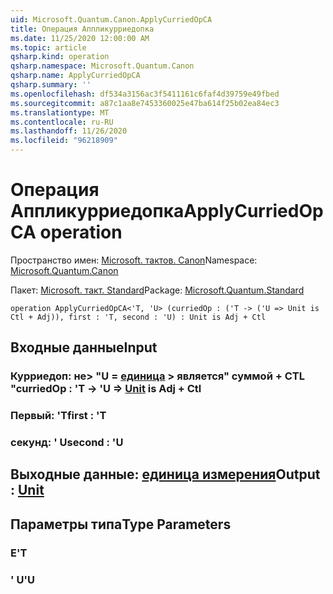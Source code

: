 ```yaml
---
uid: Microsoft.Quantum.Canon.ApplyCurriedOpCA
title: Операция Аппликурриедопка
ms.date: 11/25/2020 12:00:00 AM
ms.topic: article
qsharp.kind: operation
qsharp.namespace: Microsoft.Quantum.Canon
qsharp.name: ApplyCurriedOpCA
qsharp.summary: ''
ms.openlocfilehash: df534a3156ac3f5411161c6faf4d39759e49fbed
ms.sourcegitcommit: a87c1aa8e7453360025e47ba614f25b02ea84ec3
ms.translationtype: MT
ms.contentlocale: ru-RU
ms.lasthandoff: 11/26/2020
ms.locfileid: "96218909"
---
```

# <a name="applycurriedopca-operation"></a><span data-ttu-id="425a4-102">Операция Аппликурриедопка</span><span class="sxs-lookup"><span data-stu-id="425a4-102">ApplyCurriedOpCA operation</span></span>

<span data-ttu-id="425a4-103">Пространство имен: [Microsoft. тактов. Canon](xref:Microsoft.Quantum.Canon)</span><span class="sxs-lookup"><span data-stu-id="425a4-103">Namespace: [Microsoft.Quantum.Canon](xref:Microsoft.Quantum.Canon)</span></span>

<span data-ttu-id="425a4-104">Пакет: [Microsoft. такт. Standard](https://nuget.org/packages/Microsoft.Quantum.Standard)</span><span class="sxs-lookup"><span data-stu-id="425a4-104">Package: [Microsoft.Quantum.Standard](https://nuget.org/packages/Microsoft.Quantum.Standard)</span></span>




```qsharp
operation ApplyCurriedOpCA<'T, 'U> (curriedOp : ('T -> ('U => Unit is Ctl + Adj)), first : 'T, second : 'U) : Unit is Adj + Ctl
```


## <a name="input"></a><span data-ttu-id="425a4-105">Входные данные</span><span class="sxs-lookup"><span data-stu-id="425a4-105">Input</span></span>

### <a name="curriedop--t---u--unit--is-adj--ctl"></a><span data-ttu-id="425a4-106">Курриедоп: не> "U = [единица](xref:microsoft.quantum.lang-ref.unit) > является" суммой + CTL "</span><span class="sxs-lookup"><span data-stu-id="425a4-106">curriedOp : 'T -> 'U => [Unit](xref:microsoft.quantum.lang-ref.unit)  is Adj + Ctl</span></span>




### <a name="first--t"></a><span data-ttu-id="425a4-107">Первый: 'T</span><span class="sxs-lookup"><span data-stu-id="425a4-107">first : 'T</span></span>




### <a name="second--u"></a><span data-ttu-id="425a4-108">секунд: ' U</span><span class="sxs-lookup"><span data-stu-id="425a4-108">second : 'U</span></span>





## <a name="output--unit"></a><span data-ttu-id="425a4-109">Выходные данные: [единица измерения](xref:microsoft.quantum.lang-ref.unit)</span><span class="sxs-lookup"><span data-stu-id="425a4-109">Output : [Unit](xref:microsoft.quantum.lang-ref.unit)</span></span>



## <a name="type-parameters"></a><span data-ttu-id="425a4-110">Параметры типа</span><span class="sxs-lookup"><span data-stu-id="425a4-110">Type Parameters</span></span>

### <a name="t"></a><span data-ttu-id="425a4-111">Е</span><span class="sxs-lookup"><span data-stu-id="425a4-111">'T</span></span>


### <a name="u"></a><span data-ttu-id="425a4-112">' U</span><span class="sxs-lookup"><span data-stu-id="425a4-112">'U</span></span>

